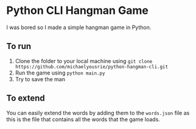 # Python CLI Hangman Game

I was bored so I made a simple hangman game in Python.

## To run

1. Clone the folder to your local machine using `git clone https://github.com/michaelyousrie/python-hangman-cli.git`
2. Run the game using `python main.py`
3. Try to save the man

## To extend

You can easily extend the words by adding them to the `words.json` file as this is the file that contains all the words that the game loads.